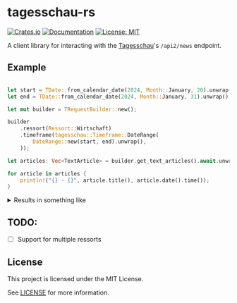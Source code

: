 # tagesschau-rs

<!-- [![Build Status]()]() -->
[![Crates.io](https://img.shields.io/crates/v/tagesschau)](https://crates.io/crates/tagesschau)
[![Documentation](https://img.shields.io/docsrs/tagesschau)](https://docs.rs/tagesschau/)
[![License: MIT](https://img.shields.io/crates/l/tagesschau)](LICENSE)

<!-- cargo-rdme start -->

A client library for interacting with the [Tagesschau](https://www.tagesschau.de)'s `/api2/news` endpoint.

## Example
```rust

let start = TDate::from_calendar_date(2024, Month::January, 20).unwrap();
let end = TDate::from_calendar_date(2024, Month::January, 31).unwrap();

let mut builder = TRequestBuilder::new();

builder
    .ressort(Ressort::Wirtschaft)
    .timeframe(tagesschau::Timeframe::DateRange(
        DateRange::new(start, end).unwrap(),
    ));

let articles: Vec<TextArticle> = builder.get_text_articles().await.unwrap();

for article in articles {
    println!("{} - {}", article.title(), article.date().time());
}

```
<details><summary>Results in something like</summary>

```rust
Gesetzlicher Mindestlohn zeigt positive Wirkung - 14:52:03.304
E-Autos werden beliebter – nur nicht in Deutschland - 17:07:02.836
Fed lässt Leitzins erneut unverändert - 20:50:58.427
Fed enttäuscht Zinshoffnungen - 22:16:27.875
...
```
</details>

<!-- cargo-rdme end -->

## TODO:
- [ ] Support for multiple ressorts

## License

This project is licensed under the MIT License.

See [LICENSE](LICENSE) for more information.